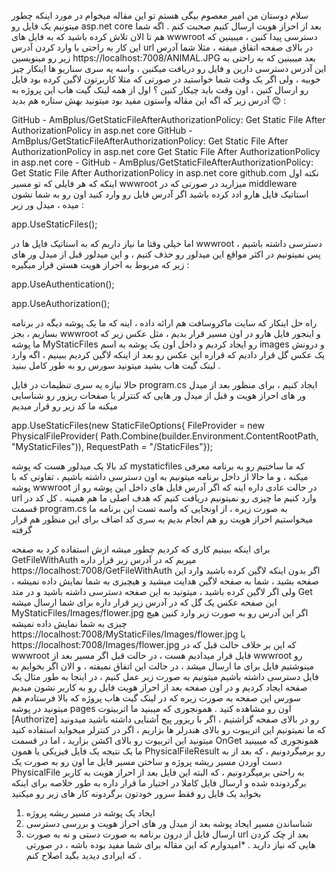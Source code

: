 


سلام دوستان من امیر معصوم بیگی هستم تو این مقاله میخوام در مورد اینکه چطور میتونیم یک فایل رو asp.net core بعد از احراز هویت ارسال کنیم صحبت کنم .
 اگه شما هم تا الان تلاش کرده باشید که به فایل های wwwroot دسترسی پیدا کنین ، میبینین که این کار به راحتی با وارد کردن آدرس url در بالای صفحه اتفاق میفته ، مثلا شما آدرس زیر رو مینویسین
https://localhost:7008/ANIMAL.JPG
بعد میبینین که به راحتی به این آدرس دسترسی دارین و فایل رو دریافت میکنین ، واسه یه سری سناریو ها اینکار چیز خوبیه ، ولی اگر یک وقت شما خواستید در صورتی که مثلا کاربرتون لاگین کرده بود فایل رو ارسال کنین ، اون وقت باید چیکار کنین ؟ 
اول از همه لینک گیت هاب این پروژه به آدرس زیر که اگه این مقاله واستون مفید بود میتونید بهش ستاره هم بدید 😊 :


GitHub - AmBplus/GetStaticFileAfterAuthorizationPolicy: Get Static File After AuthorizationPolicy in asp.net core
GitHub - AmBplus/GetStaticFileAfterAuthorizationPolicy: Get Static File After AuthorizationPolicy in asp.net core
Get Static File After AuthorizationPolicy in asp.net core  - GitHub - AmBplus/GetStaticFileAfterAuthorizationPolicy: Get Static File After AuthorizationPolicy in asp.net core
github.com
نکته اول اینکه که هر فایلی که تو مسیر  wwwroot میزارید  در صورتی که در middleware استاتیک فایل هارو ادد کرده باشید اگر آدرس فایل رو وارد کنید اون رو به شما نشون میده ، میدل ور زیر :

app.UseStaticFiles();

اما خیلی وقتا ما نیاز داریم که به استاتیک فایل ها در wwwroot دسترسی داشته باشیم ، پس نمیتونیم در اکثر مواقع این میدلور رو حذف کنیم ، و این میدلور قبل از میدل ور های زیر که مربوط به احراز هویت هستن قرار میگیره :

app.UseAuthentication();

app.UseAuthorization();

راه حل اینکار که سایت ماکروسافت هم ارائه داده ، اینه که ما یک پوشه دیگه در برنامه بسازیم ، بجز wwwroot و اینجور فایل هارو در اون مسیر قرار بدیم ، مثل عکس زیر که ما پوشه MyStaticFiles رو ایجاد کردیم و داخل اون یک پوشه به اسم images و درونش یک عکس گل قرار دادیم که قراره این عکس رو بعد از اینکه لاگین کردیم ببینیم ، اگه وارد لینک گیت هاب بشید میتونید سورس رو به طور کامل ببنید .



حالا نیازه یه سری تنظیمات در فایل program.cs ایجاد کنیم ، برای منظور بعد از میدل ور های احراز هویت و قبل از میدل ور هایی که کنترلر یا صفحات ریزور رو شناسایی میکنه ما کد زیر رو قرار میدیم

app.UseStaticFiles(new StaticFileOptions{
FileProvider = new PhysicalFileProvider(
    Path.Combine(builder.Environment.ContentRootPath, "MyStaticFiles")),
RequestPath = "/StaticFiles"});



کد بالا یک میدلور هست که پوشه mystaticfiles که ما ساختیم رو به برنامه معرفی میکنه ، و ما حالا از داخل برنامه میتونیم به اون دسترسی داشته باشیم ، تفاوتی که با پوشه wwwroot در حالت عادی داره اینه که اگر آدرس فایل های داخل این پوشه رو از url وارد کنیم ما چیزی رو نمیتونیم دریافت کنیم که هدف اصلی ما هم همینه .
کل کد در قسمت program.cs به صورت زیره ، از اونجایی که واسه تست این برنامه ما میخواستیم احراز هویت رو هم انجام بدیم یه سری کد اضاف برای این منظور هم قرار گرفته 


برای اینکه ببینیم کاری که کردیم چطور میشه ازش استفاده کرد به صفحه GetFileWithAuth میریم که در آدرس زیر قرار داره
https://localhost:7008/GetFileWithAuth 
اگر بدون اینکه لاگین کرده باشید وارد این صفحه بشید ، شما به صفحه لاگین هدایت میشید و هیچیزی به شما نمایش داده نمیشه ، ولی اگر لاگین کرده باشید ، میتونید به این صفحه دسترسی داشته باشید و در متد Get این صفحه عکس یک گل که در آدرس زیر قرار داره برای شما ارسال میشه
MyStaticFiles/Images/flower.jpg
اگر این آدرس رو به صورت زیر وارد کنین هیچ چیزی به شما نمایش داده نمیشه
https://localhost:7008/MyStaticFiles/Images/flower.jpg 
یا
https://localhost:7008/Images/flower.jpg
که این بر خلاف حالت قبل که در wwwroot فایل قرار میدادیم هست ، در حالت قبل اگر مسیر بعد از wwwroot رو مینوشتیم فایل برای ما ارسال میشد ، در حالت این اتفاق نمیفته ، و الان اگر بخوایم به فایل دسترسی داشته باشیم میتونیم به صورت زیر عمل کنیم ، در اینجا به طور مثال یک صفحه ایجاد کردیم و در اون صفحه بعد از احراز هویت فایل رو به کاربر نشون میدیم
سورس این صفحه به صورت زیره که در لینک گیت هاب پروژه که بالا فرستادم هم میتونید در پوشه pages اون رو مشاهده کنید .
همونجوری که میبنید ما اتربیتوت [Authorize] رو در بالای صفحه گزاشتیم ، اگر با ریزور پیج آشنایی داشته باشید میدونید که ما نمیتونیم این اتریبوت رو بالای هندرلر ها بزاریم ، اگر در کنترلر میخواید استفاده کنید میتونید این اتربیوت رو بالای اکشن بزارید ، اما در قسمت OnGet همونجوری که میبینید ما یک نتیجه یک فایل فیزیکی یا همون PhysicalFileResult رو برمیگردونیم ، که  بعد از به دست آوردن مسیر ریشه پروژه و ساختن مسیر فایل ما اون رو به صورت یک PhysicalFile به راحتی برمیگردونیم ، که البته این فایل بعد از احراز هویت به کاربر برگردونده شده و ارسال فایل کاملا در اختیار ما قرار داره 
به طور خلاصه برای اینکه بخواید یک فایل رو فقط سرور خودتون برگردونه کار های زیر رو میکنید
1. ایجاد یک پوشه در مسیر ریشه پروژه
2. شناساندن مسیر ایجاد پوشه بعد از میدل ور های احراز هویت و بررسی دسترسی
3. ارسال فایل از درون برنامه به صورت دستی و نه به صورت url بعد از چک کردن هایی که نیاز دارید .
      *امیدوارم که این مقاله برای شما مفید بوده باشه ، در صورتی که ایرادی دیدید بگید اصلاح کنم .
